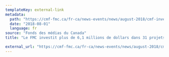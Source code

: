 ```yaml
---
templateKey: external-link
metadata:
  path: "https://cmf-fmc.ca/fr-ca/news-events/news/august-2018/cmf-invests-over-$6-1m-in-31-canadian-innovative-d"
  date: "2018-08-01"
  language: fr
source: "Fonds des médias du Canada"
title: "Le FMC investit plus de 6,1 millions de dollars dans 31 projets médias numériques canadiens"

external_url: "https://cmf-fmc.ca/fr-ca/news-events/news/august-2018/cmf-invests-over-$6-1m-in-31-canadian-innovative-d"
---
```

